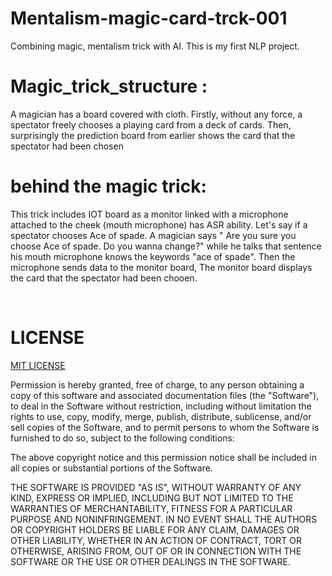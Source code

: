 # Mentalism-magic-card-trck-001
Combining magic, mentalism trick with AI. This is my first NLP project. 



# Magic_trick_structure : 

A magician has a board covered with cloth. Firstly, without any force, a spectator freely chooses a playing card from a deck of cards. Then, surprisingly the prediction board from earlier shows the card that the spectator had been chosen 


# behind the magic trick:

This trick includes IOT board as a monitor linked with a microphone attached to the cheek (mouth microphone) has ASR ability. Let's say if a spectator chooses Ace of spade. A magician says " Are you sure you choose Ace of spade. Do you wanna change?" while he talks that sentence his mouth microphone knows the keywords "ace of spade". Then the microphone sends data to the monitor board, The monitor board displays the card that the spectator had been chooen.

<br/>

# LICENSE

[MIT LICENSE]("")

Permission is hereby granted, free of charge, to any person obtaining a copy of this software and associated documentation files (the "Software"), to deal in the Software without restriction, including without limitation the rights to use, copy, modify, merge, publish, distribute, sublicense, and/or sell copies of the Software, and to permit persons to whom the Software is furnished to do so, subject to the following conditions:

The above copyright notice and this permission notice shall be included in all copies or substantial portions of the Software.

THE SOFTWARE IS PROVIDED "AS IS", WITHOUT WARRANTY OF ANY KIND, EXPRESS OR IMPLIED, INCLUDING BUT NOT LIMITED TO THE WARRANTIES OF MERCHANTABILITY, FITNESS FOR A PARTICULAR PURPOSE AND NONINFRINGEMENT. IN NO EVENT SHALL THE AUTHORS OR COPYRIGHT HOLDERS BE LIABLE FOR ANY CLAIM, DAMAGES OR OTHER LIABILITY, WHETHER IN AN ACTION OF CONTRACT, TORT OR OTHERWISE, ARISING FROM, OUT OF OR IN CONNECTION WITH THE SOFTWARE OR THE USE OR OTHER DEALINGS IN THE SOFTWARE.




